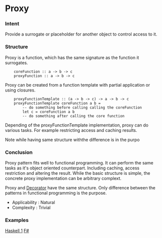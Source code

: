 # Proxy


### Intent

Provide a surrogate or placeholder for another object to control access to it.


### Structure

Proxy is a function, which has the same signature as the function it surrogates.

~~~~
    coreFunction :: a -> b -> c
    proxyFunction :: a -> b -> c
~~~~

Proxy can be created from a function template with partial application or using closures.

~~~~
    proxyFunctionTemplate :: (a -> b -> c) -> a -> b -> c
    proxyFunctionTemplate coreFunction a b =
        -- do something before calling calling the coreFunction
        let c = coreFunction a b
        -- do something after calling the core function
~~~~

Depending of the proxyFunctionTemplate implementation, proxy can do various tasks. For example restricting access and caching results.


Note while having same structure withthe difference is in the purpo


### Conclusion

Proxy pattern fits well to functional programming. It can perform the same tasks as it's object oriented counterpart. Including caching, access restriction and altering the result. While the basic structure is simple, the concrete proxy implementation can be arbitrary complext.

Proxy and  [Decorator](../decorator/README.md)  have the same structure. Only difference between the patterns in functional programming is the purpose.

- Applicability : Natural
- Complexity : Trivial


### Examples

[Haskell 1](proxy_1.hs) [F#](proxy.fsx)
